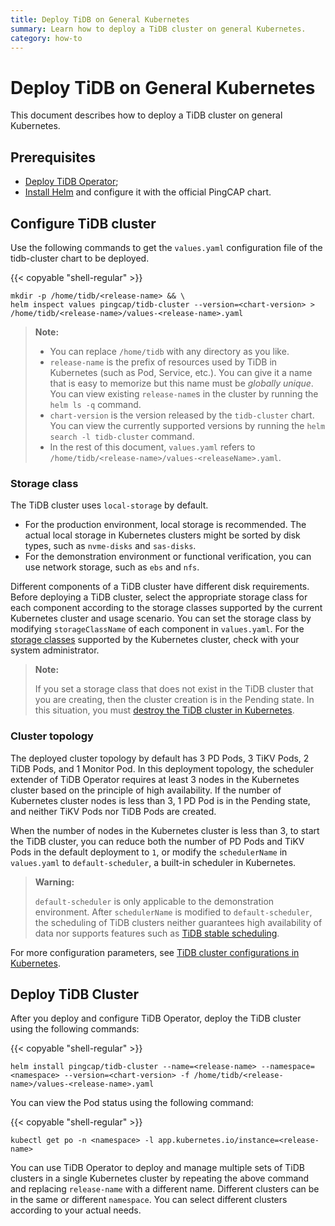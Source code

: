 ```yaml
---
title: Deploy TiDB on General Kubernetes
summary: Learn how to deploy a TiDB cluster on general Kubernetes.
category: how-to
---
```


# Deploy TiDB on General Kubernetes

This document describes how to deploy a TiDB cluster on general Kubernetes.

## Prerequisites

- [Deploy TiDB Operator](/dev/tidb-in-kubernetes/deploy/tidb-operator.md);
- [Install Helm](/dev/tidb-in-kubernetes/reference/tools/in-kubernetes.md#use-helm) and configure it with the official PingCAP chart.

## Configure TiDB cluster

Use the following commands to get the `values.yaml` configuration file of the tidb-cluster chart to be deployed.

{{< copyable "shell-regular" >}}

```shell
mkdir -p /home/tidb/<release-name> && \
helm inspect values pingcap/tidb-cluster --version=<chart-version> > /home/tidb/<release-name>/values-<release-name>.yaml
```

> **Note:**
>
> - You can replace `/home/tidb` with any directory as you like.
> - `release-name` is the prefix of resources used by TiDB in Kubernetes (such as Pod, Service, etc.). You can give it a name that is easy to memorize but this name must be *globally unique*. You can view existing `release-name`s in the cluster by running the `helm ls -q` command.
> - `chart-version` is the version released by the `tidb-cluster` chart. You can view the currently supported versions by running the `helm search -l tidb-cluster` command.
> - In the rest of this document, `values.yaml` refers to `/home/tidb/<release-name>/values-<releaseName>.yaml`.

### Storage class

The TiDB cluster uses `local-storage` by default.

- For the production environment, local storage is recommended. The actual local storage in Kubernetes clusters might be sorted by disk types, such as `nvme-disks` and `sas-disks`.
- For the demonstration environment or functional verification, you can use network storage, such as `ebs` and `nfs`.

Different components of a TiDB cluster have different disk requirements. Before deploying a TiDB cluster, select the appropriate storage class for each component according to the storage classes supported by the current Kubernetes cluster and usage scenario. You can set the storage class by modifying `storageClassName` of each component in `values.yaml`. For the [storage classes](/dev/tidb-in-kubernetes/reference/configuration/local-pv.md) supported by the Kubernetes cluster, check with your system administrator.

> **Note:**
>
> If you set a storage class that does not exist in the TiDB cluster that you are creating, then the cluster creation is in the Pending state. In this situation, you must [destroy the TiDB cluster in Kubernetes](/dev/tidb-in-kubernetes/maintain/destroy-tidb-cluster.md).

### Cluster topology

The deployed cluster topology by default has 3 PD Pods, 3 TiKV Pods, 2 TiDB Pods, and 1 Monitor Pod. In this deployment topology, the scheduler extender of TiDB Operator requires at least 3 nodes in the Kubernetes cluster based on the principle of high availability. If the number of Kubernetes cluster nodes is less than 3, 1 PD Pod is in the Pending state, and neither TiKV Pods nor TiDB Pods are created.

When the number of nodes in the Kubernetes cluster is less than 3, to start the TiDB cluster, you can reduce both the number of PD Pods and TiKV Pods in the default deployment to `1`, or modify the `schedulerName` in `values.yaml` to `default-scheduler`, a built-in scheduler in Kubernetes.

> **Warning:**
>
> `default-scheduler` is only applicable to the demonstration environment. After `schedulerName` is modified to `default-scheduler`, the scheduling of TiDB clusters neither guarantees high availability of data nor supports features such as [TiDB stable scheduling](https://github.com/pingcap/tidb-operator/blob/master/docs/design-proposals/tidb-stable-scheduling.md).

For more configuration parameters, see [TiDB cluster configurations in Kubernetes](/dev/tidb-in-kubernetes/reference/configuration/tidb-cluster.md).

## Deploy TiDB Cluster

After you deploy and configure TiDB Operator, deploy the TiDB cluster using the following commands:

{{< copyable "shell-regular" >}}

``` shell
helm install pingcap/tidb-cluster --name=<release-name> --namespace=<namespace> --version=<chart-version> -f /home/tidb/<release-name>/values-<release-name>.yaml
```

You can view the Pod status using the following command:

{{< copyable "shell-regular" >}}

``` shell
kubectl get po -n <namespace> -l app.kubernetes.io/instance=<release-name>
```

You can use TiDB Operator to deploy and manage multiple sets of TiDB clusters in a single Kubernetes cluster by repeating the above command and replacing `release-name` with a different name. Different clusters can be in the same or different `namespace`. You can select different clusters according to your actual needs.